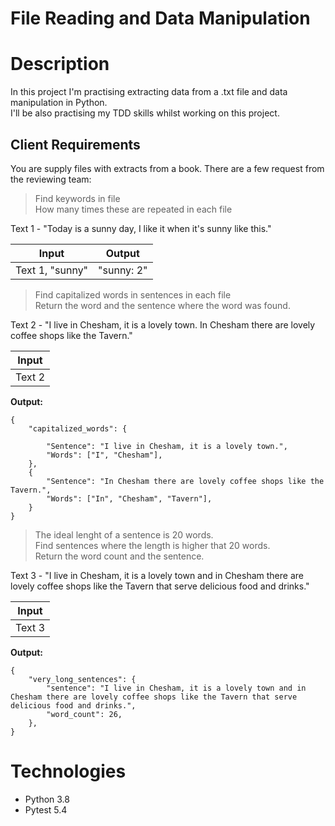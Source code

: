 # File Reading and Data Manipulation

# Description

In this project I'm practising extracting data from a .txt file and data manipulation in Python.  
I'll be also practising my TDD skills whilst working on this project.

## Client Requirements

You are supply files with extracts from a book. There are a few request from the reviewing team:

> Find keywords in file  
> How many times these are repeated in each file

Text 1 - "Today is a sunny day, I like it when it's sunny like this."

|      Input      |   Output   |
| :-------------: | :--------: |
| Text 1, "sunny" | "sunny: 2" |

> Find capitalized words in sentences in each file  
> Return the word and the sentence where the word was found.

Text 2 - "I live in Chesham, it is a lovely town. In Chesham there are lovely coffee shops like the Tavern."

| Input  |
| :----: |
| Text 2 |

**Output:**

```
{
    "capitalized_words": {

        "Sentence": "I live in Chesham, it is a lovely town.",
        "Words": ["I", "Chesham"],
    },
    {
        "Sentence": "In Chesham there are lovely coffee shops like the Tavern.",
        "Words": ["In", "Chesham", "Tavern"],
    }
}
```

> The ideal lenght of a sentence is 20 words.  
> Find sentences where the length is higher that 20 words.  
> Return the word count and the sentence.

Text 3 - "I live in Chesham, it is a lovely town and in Chesham there are lovely coffee shops like the Tavern that serve delicious food and drinks."

| Input  |
| :----: |
| Text 3 |

**Output:**

```
{
    "very_long_sentences": {
        "sentence": "I live in Chesham, it is a lovely town and in Chesham there are lovely coffee shops like the Tavern that serve delicious food and drinks.",
        "word_count": 26,
    },
}
```

# Technologies

- Python 3.8
- Pytest 5.4
